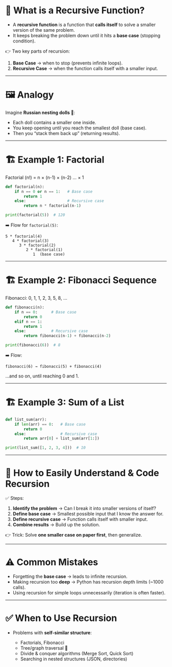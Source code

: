 # 🔄 **What is a Recursive Function?**

* A **recursive function** is a function that **calls itself** to solve a smaller version of the same problem.
* It keeps breaking the problem down until it hits a **base case** (stopping condition).

👉 Two key parts of recursion:

1. **Base Case** → when to stop (prevents infinite loops).
2. **Recursive Case** → when the function calls itself with a smaller input.

---

# 🖼️ Analogy

Imagine **Russian nesting dolls 🎎**:

* Each doll contains a smaller one inside.
* You keep opening until you reach the smallest doll (base case).
* Then you “stack them back up” (returning results).

---

# 🏗️ Example 1: Factorial

Factorial (n!) = n × (n-1) × (n-2) … × 1

```python
def factorial(n):
    if n == 0 or n == 1:   # Base case
        return 1
    else:                  # Recursive case
        return n * factorial(n-1)

print(factorial(5))  # 120
```

➡️ Flow for `factorial(5)`:

```
5 * factorial(4)
   4 * factorial(3)
      3 * factorial(2)
         2 * factorial(1)
            1  (base case)
```

---

# 🏗️ Example 2: Fibonacci Sequence

Fibonacci: 0, 1, 1, 2, 3, 5, 8, …

```python
def fibonacci(n):
    if n == 0:      # Base case
        return 0
    elif n == 1:
        return 1
    else:           # Recursive case
        return fibonacci(n-1) + fibonacci(n-2)

print(fibonacci(6))  # 8
```

➡️ Flow:

```
fibonacci(6) → fibonacci(5) + fibonacci(4)
```

…and so on, until reaching 0 and 1.

---

# 🏗️ Example 3: Sum of a List

```python
def list_sum(arr):
    if len(arr) == 0:   # Base case
        return 0
    else:               # Recursive case
        return arr[0] + list_sum(arr[1:])

print(list_sum([1, 2, 3, 4]))  # 10
```

---

# 🧠 How to Easily Understand & Code Recursion

✅ Steps:

1. **Identify the problem** → Can I break it into smaller versions of itself?
2. **Define base case** → Smallest possible input that I know the answer for.
3. **Define recursive case** → Function calls itself with smaller input.
4. **Combine results** → Build up the solution.

👉 Trick: Solve **one smaller case on paper first**, then generalize.

---

# ⚠️ Common Mistakes

* Forgetting the **base case** → leads to infinite recursion.
* Making recursion too **deep** → Python has recursion depth limits (\~1000 calls).
* Using recursion for simple loops unnecessarily (iteration is often faster).

---

# ✅ When to Use Recursion

* Problems with **self-similar structure**:

  * Factorials, Fibonacci
  * Tree/graph traversal 🌳
  * Divide & conquer algorithms (Merge Sort, Quick Sort)
  * Searching in nested structures (JSON, directories)
